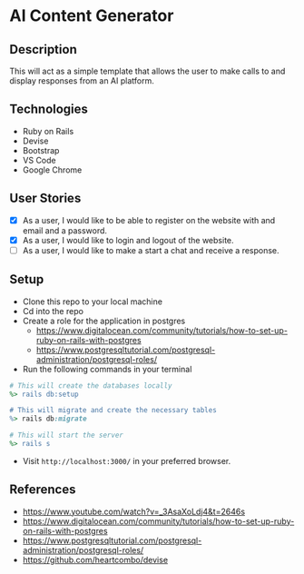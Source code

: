 # AI Content Generator

## Description

This will act as a simple template that allows the user to make calls to and display responses from an AI platform.

## Technologies

* Ruby on Rails
* Devise
* Bootstrap
* VS Code
* Google Chrome

## User Stories

- [x] As a user, I would like to be able to register on the website with and email and a password.
- [x] As a user, I would like to login and logout of the website.
- [ ] As a user, I would like to make a start a chat and receive a response.

## Setup

* Clone this repo to your local machine
* Cd into the repo
* Create a role for the application in postgres
  * https://www.digitalocean.com/community/tutorials/how-to-set-up-ruby-on-rails-with-postgres
  * https://www.postgresqltutorial.com/postgresql-administration/postgresql-roles/
* Run the following commands in your terminal
```ruby
# This will create the databases locally
%> rails db:setup

# This will migrate and create the necessary tables
%> rails db:migrate

# This will start the server
%> rails s
```
* Visit `http://localhost:3000/` in your preferred browser.

## References

* https://www.youtube.com/watch?v=_3AsaXoLdj4&t=2646s
* https://www.digitalocean.com/community/tutorials/how-to-set-up-ruby-on-rails-with-postgres
* https://www.postgresqltutorial.com/postgresql-administration/postgresql-roles/
* https://github.com/heartcombo/devise
